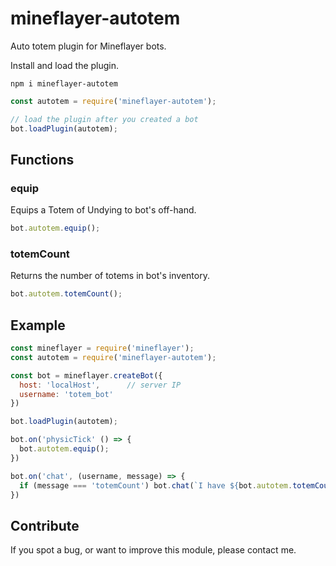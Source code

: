 # mineflayer-autotem

Auto totem plugin for Mineflayer bots.

Install and load the plugin.

`npm i mineflayer-autotem`

```js
const autotem = require('mineflayer-autotem');

// load the plugin after you created a bot
bot.loadPlugin(autotem);
```

## Functions

### equip

Equips a Totem of Undying to bot's off-hand.

```js
bot.autotem.equip();
```

### totemCount

Returns the number of totems in bot's inventory.

```js
bot.autotem.totemCount();
```

## Example

```js
const mineflayer = require('mineflayer');
const autotem = require('mineflayer-autotem');

const bot = mineflayer.createBot({
  host: 'localHost',      // server IP
  username: 'totem_bot'
})

bot.loadPlugin(autotem);

bot.on('physicTick' () => {
  bot.autotem.equip();
})

bot.on('chat', (username, message) => {
  if (message === 'totemCount') bot.chat(`I have ${bot.autotem.totemCount()} totems`);
})
```

## Contribute

If you spot a bug, or want to improve this module, please contact me.
